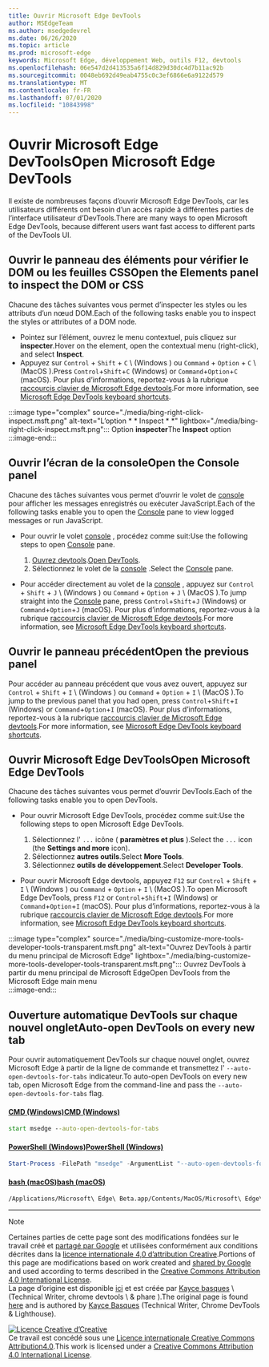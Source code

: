 ```yaml
---
title: Ouvrir Microsoft Edge DevTools
author: MSEdgeTeam
ms.author: msedgedevrel
ms.date: 06/26/2020
ms.topic: article
ms.prod: microsoft-edge
keywords: Microsoft Edge, développement Web, outils F12, devtools
ms.openlocfilehash: 06e547d2d413535a6f14d829d30dc4d7b11ac92b
ms.sourcegitcommit: 0048eb692d49eab4755c0c3ef6866e6a9122d579
ms.translationtype: MT
ms.contentlocale: fr-FR
ms.lasthandoff: 07/01/2020
ms.locfileid: "10843998"
---
```

<!-- Copyright Kayce Basques 

   Licensed under the Apache License, Version 2.0 (the "License");
   you may not use this file except in compliance with the License.
   You may obtain a copy of the License at

       https://www.apache.org/licenses/LICENSE-2.0

   Unless required by applicable law or agreed to in writing, software
   distributed under the License is distributed on an "AS IS" BASIS,
   WITHOUT WARRANTIES OR CONDITIONS OF ANY KIND, either express or implied.
   See the License for the specific language governing permissions and
   limitations under the License. -->

# <span data-ttu-id="8f925-103">Ouvrir Microsoft Edge DevTools</span><span class="sxs-lookup"><span data-stu-id="8f925-103">Open Microsoft Edge DevTools</span></span>  

<span data-ttu-id="8f925-104">Il existe de nombreuses façons d’ouvrir Microsoft Edge DevTools, car les utilisateurs différents ont besoin d’un accès rapide à différentes parties de l’interface utilisateur d’DevTools.</span><span class="sxs-lookup"><span data-stu-id="8f925-104">There are many ways to open Microsoft Edge DevTools, because different users want fast access to different parts of the DevTools UI.</span></span>  

## <span data-ttu-id="8f925-105">Ouvrir le panneau des éléments pour vérifier le DOM ou les feuilles CSS</span><span class="sxs-lookup"><span data-stu-id="8f925-105">Open the Elements panel to inspect the DOM or CSS</span></span>  

<span data-ttu-id="8f925-106">Chacune des tâches suivantes vous permet d’inspecter les styles ou les attributs d’un nœud DOM.</span><span class="sxs-lookup"><span data-stu-id="8f925-106">Each of the following tasks enable you to inspect the styles or attributes of a DOM node.</span></span>

*   <span data-ttu-id="8f925-107">Pointez sur l’élément, ouvrez le menu contextuel, puis cliquez sur **inspecter**.</span><span class="sxs-lookup"><span data-stu-id="8f925-107">Hover on the element, open the contextual menu \(right-click\), and select **Inspect**.</span></span>  
*   <span data-ttu-id="8f925-108">Appuyez sur `Control` + `Shift` + `C` \ (Windows \) ou `Command` + `Option` + `C` \ (MacOS \).</span><span class="sxs-lookup"><span data-stu-id="8f925-108">Press `Control`+`Shift`+`C` \(Windows\) or `Command`+`Option`+`C` \(macOS\).</span></span>  <span data-ttu-id="8f925-109">Pour plus d’informations, reportez-vous à la rubrique [raccourcis clavier de Microsoft Edge devtools][DevToolsShortcuts].</span><span class="sxs-lookup"><span data-stu-id="8f925-109">For more information, see [Microsoft Edge DevTools keyboard shortcuts][DevToolsShortcuts].</span></span>  

:::image type="complex" source="./media/bing-right-click-inspect.msft.png" alt-text="L’option \* \* Inspect \* \*" lightbox="./media/bing-right-click-inspect.msft.png":::
   <span data-ttu-id="8f925-111">Option **inspecter**</span><span class="sxs-lookup"><span data-stu-id="8f925-111">The **Inspect** option</span></span>  
:::image-end:::  

<!--See [Get Started With Viewing And Changing CSS][GetStartedCSS].  -->  

## <span data-ttu-id="8f925-112">Ouvrir l’écran de la console</span><span class="sxs-lookup"><span data-stu-id="8f925-112">Open the Console panel</span></span>  

<span data-ttu-id="8f925-113">Chacune des tâches suivantes vous permet d’ouvrir le volet de [console][DevToolsConsoleIndex] pour afficher les messages enregistrés ou exécuter JavaScript.</span><span class="sxs-lookup"><span data-stu-id="8f925-113">Each of the following tasks enable you to open the [Console][DevToolsConsoleIndex] pane to view logged messages or run JavaScript.</span></span>  

*   <span data-ttu-id="8f925-114">Pour ouvrir le volet [console][DevToolsConsoleIndex] , procédez comme suit:</span><span class="sxs-lookup"><span data-stu-id="8f925-114">Use the following steps to open [Console][DevToolsConsoleIndex] pane.</span></span>  
    
    1.  <span data-ttu-id="8f925-115">[Ouvrez devtools](#open-microsoft-edge-devtools).</span><span class="sxs-lookup"><span data-stu-id="8f925-115">[Open DevTools](#open-microsoft-edge-devtools).</span></span>  
    1.  <span data-ttu-id="8f925-116">Sélectionnez le volet de la [console][DevToolsConsoleIndex] .</span><span class="sxs-lookup"><span data-stu-id="8f925-116">Select the [Console][DevToolsConsoleIndex] pane.</span></span>  

*   <span data-ttu-id="8f925-117">Pour accéder directement au volet de la [console][DevToolsConsoleIndex] , appuyez sur `Control` + `Shift` + `J` \ (Windows \) ou `Command` + `Option` + `J` \ (MacOS \).</span><span class="sxs-lookup"><span data-stu-id="8f925-117">To jump straight into the [Console][DevToolsConsoleIndex] pane, press `Control`+`Shift`+`J` \(Windows\) or `Command`+`Option`+`J` \(macOS\).</span></span>  <span data-ttu-id="8f925-118">Pour plus d’informations, reportez-vous à la rubrique [raccourcis clavier de Microsoft Edge devtools][DevToolsShortcuts].</span><span class="sxs-lookup"><span data-stu-id="8f925-118">For more information, see [Microsoft Edge DevTools keyboard shortcuts][DevToolsShortcuts].</span></span>  

<!--See [Get Started With The Console][ConsoleGetStarted].  -->

## <span data-ttu-id="8f925-119">Ouvrir le panneau précédent</span><span class="sxs-lookup"><span data-stu-id="8f925-119">Open the previous panel</span></span>  

<span data-ttu-id="8f925-120">Pour accéder au panneau précédent que vous avez ouvert, appuyez sur `Control` + `Shift` + `I` \ (Windows \) ou `Command` + `Option` + `I` \ (MacOS \).</span><span class="sxs-lookup"><span data-stu-id="8f925-120">To jump to the previous panel that you had open, press `Control`+`Shift`+`I` \(Windows\) or `Command`+`Option`+`I` \(macOS\).</span></span>  <span data-ttu-id="8f925-121">Pour plus d’informations, reportez-vous à la rubrique [raccourcis clavier de Microsoft Edge devtools][DevToolsShortcuts].</span><span class="sxs-lookup"><span data-stu-id="8f925-121">For more information, see [Microsoft Edge DevTools keyboard shortcuts][DevToolsShortcuts].</span></span>  

## <span data-ttu-id="8f925-122">Ouvrir Microsoft Edge DevTools</span><span class="sxs-lookup"><span data-stu-id="8f925-122">Open Microsoft Edge DevTools</span></span>  

<span data-ttu-id="8f925-123">Chacune des tâches suivantes vous permet d’ouvrir DevTools.</span><span class="sxs-lookup"><span data-stu-id="8f925-123">Each of the following tasks enable you to open DevTools.</span></span>  

*   <span data-ttu-id="8f925-124">Pour ouvrir Microsoft Edge DevTools, procédez comme suit:</span><span class="sxs-lookup"><span data-stu-id="8f925-124">Use the following steps to open Microsoft Edge DevTools.</span></span>  
    
    1.  <span data-ttu-id="8f925-125">Sélectionnez l' `...` icône ( **paramètres et plus** ).</span><span class="sxs-lookup"><span data-stu-id="8f925-125">Select the  `...` icon \(the **Settings and more** icon\).</span></span>  
    1.  <span data-ttu-id="8f925-126">Sélectionnez **autres outils**.</span><span class="sxs-lookup"><span data-stu-id="8f925-126">Select **More Tools**.</span></span>  
    1.  <span data-ttu-id="8f925-127">Sélectionnez **outils de développement**.</span><span class="sxs-lookup"><span data-stu-id="8f925-127">Select **Developer Tools**.</span></span>  
    
*   <span data-ttu-id="8f925-128">Pour ouvrir Microsoft Edge devtools, appuyez `F12` sur `Control` + `Shift` + `I` \ (Windows \) ou `Command` + `Option` + `I` \ (MacOS \).</span><span class="sxs-lookup"><span data-stu-id="8f925-128">To open Microsoft Edge DevTools, press `F12` or `Control`+`Shift`+`I` \(Windows\) or `Command`+`Option`+`I` \(macOS\).</span></span>  <span data-ttu-id="8f925-129">Pour plus d’informations, reportez-vous à la rubrique [raccourcis clavier de Microsoft Edge devtools][DevToolsShortcuts].</span><span class="sxs-lookup"><span data-stu-id="8f925-129">For more information, see [Microsoft Edge DevTools keyboard shortcuts][DevToolsShortcuts].</span></span>  

:::image type="complex" source="./media/bing-customize-more-tools-developer-tools-transparent.msft.png" alt-text="Ouvrez DevTools à partir du menu principal de Microsoft Edge" lightbox="./media/bing-customize-more-tools-developer-tools-transparent.msft.png":::
   <span data-ttu-id="8f925-131">Ouvrez DevTools à partir du menu principal de Microsoft Edge</span><span class="sxs-lookup"><span data-stu-id="8f925-131">Open DevTools from the Microsoft Edge main menu</span></span>  
:::image-end:::  

## <span data-ttu-id="8f925-132">Ouverture automatique DevTools sur chaque nouvel onglet</span><span class="sxs-lookup"><span data-stu-id="8f925-132">Auto-open DevTools on every new tab</span></span>  

<span data-ttu-id="8f925-133">Pour ouvrir automatiquement DevTools sur chaque nouvel onglet, ouvrez Microsoft Edge à partir de la ligne de commande et transmettez l' `--auto-open-devtools-for-tabs` indicateur.</span><span class="sxs-lookup"><span data-stu-id="8f925-133">To auto-open DevTools on every new tab, open Microsoft Edge from the command-line and pass the `--auto-open-devtools-for-tabs` flag.</span></span>  

#### [<span data-ttu-id="8f925-134">CMD (Windows)</span><span class="sxs-lookup"><span data-stu-id="8f925-134">CMD (Windows)</span></span>](#tab/cmd-windows/)  

<a id="selenium-tools-install"></a>  

```cmd
start msedge --auto-open-devtools-for-tabs
```  

#### [<span data-ttu-id="8f925-135">PowerShell (Windows)</span><span class="sxs-lookup"><span data-stu-id="8f925-135">PowerShell (Windows)</span></span>](#tab/powershell-windows/)  

<a id="selenium-tools-install"></a>  

```powershell
Start-Process -FilePath "msedge" -ArgumentList "--auto-open-devtools-for-tabs"
```  

#### [<span data-ttu-id="8f925-136">bash (macOS)</span><span class="sxs-lookup"><span data-stu-id="8f925-136">bash (macOS)</span></span>](#tab/bash-macos/)  

<a id="selenium-tools-install"></a>  

```bash
/Applications/Microsoft\ Edge\ Beta.app/Contents/MacOS/Microsoft\ Edge\ Beta --auto-open-devtools-for-tabs
```  

* * *  

<!-- links -->  

[DevToolsConsoleIndex]: ./console/index.md "Présentation de la console | Documents Microsoft"  
[DevtoolsShortcuts]: ./shortcuts.md "Raccourcis clavier de Microsoft Edge DevTools-Microsoft documents"  

<!--[ConsoleGetStarted]: /microsoft-edge/devtools-guide-chromium/console/get-started ""  -->  
<!--[GetStartedCSS]: /microsoft-edge/devtools-guide-chromium/css "CSS"  -->

> [!NOTE]
> <span data-ttu-id="8f925-139">Certaines parties de cette page sont des modifications fondées sur le travail créé et [partagé par Google][GoogleSitePolicies] et utilisées conformément aux conditions décrites dans la [licence internationale 4,0 d’attribution Creative][CCA4IL].</span><span class="sxs-lookup"><span data-stu-id="8f925-139">Portions of this page are modifications based on work created and [shared by Google][GoogleSitePolicies] and used according to terms described in the [Creative Commons Attribution 4.0 International License][CCA4IL].</span></span>  
> <span data-ttu-id="8f925-140">La page d’origine est disponible [ici](https://developers.google.com/web/tools/chrome-devtools/open) et est créée par [Kayce basques][KayceBasques] \ (Technical Writer, chrome devtools \ & phare \).</span><span class="sxs-lookup"><span data-stu-id="8f925-140">The original page is found [here](https://developers.google.com/web/tools/chrome-devtools/open) and is authored by [Kayce Basques][KayceBasques] \(Technical Writer, Chrome DevTools \& Lighthouse\).</span></span>  

[![Licence Creative d’Creative][CCby4Image]][CCA4IL]  
<span data-ttu-id="8f925-142">Ce travail est concédé sous une [Licence internationale Creative Commons Attribution4.0][CCA4IL].</span><span class="sxs-lookup"><span data-stu-id="8f925-142">This work is licensed under a [Creative Commons Attribution 4.0 International License][CCA4IL].</span></span>  

[CCA4IL]: https://creativecommons.org/licenses/by/4.0  
[CCby4Image]: https://i.creativecommons.org/l/by/4.0/88x31.png  
[GoogleSitePolicies]: https://developers.google.com/terms/site-policies  
[KayceBasques]: https://developers.google.com/web/resources/contributors/kaycebasques  
